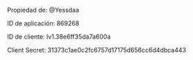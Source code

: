 Propiedad de: @Yessdaa

ID de aplicación: 869268

ID de cliente: Iv1.38e6ff35da7a600a

Client Secret: 31373c1ae0c2fc6757d17175d656cc6d4dbca443